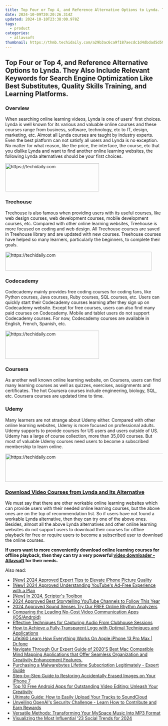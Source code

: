 ```yaml
---
title: Top Four or Top 4, and Reference Alternative Options to Lynda. They Also Include Relevant Keywords for Search Engine Optimization Like Best Substitutes, Quality Skills Training, and Learning Platforms.
date: 2024-10-09T20:20:26.314Z
updated: 2024-10-10T23:38:00.978Z
tags:
  - product
categories:
  - allavsoft
thumbnail: https://thmb.techidaily.com/a29b3ac6ca9f187aecdc1d4dbdad5d59450793de0cab9f35e7f80c9b2a8a933d.png
---
```


## Top Four or Top 4, and Reference Alternative Options to Lynda. They Also Include Relevant Keywords for Search Engine Optimization Like Best Substitutes, Quality Skills Training, and Learning Platforms.

### Overview

When searching online learning videos, Lynda is one of users' first choices. Lynda is well known for its various and valuable online courses and these courses range from business, software, technology, etc to IT, design, marketing, etc. Almost all Lynda courses are taught by industry experts. Even the best platform can not satisfy all users and Lynda is no exception. No matter for what reason, like the price, the interface, the course, etc that you dislike Lynda and want to find another online learning websites, the following Lynda alternatives should be your first choices.

<!-- affiliate ads begin -->
<a href="https://aligracehair.sjv.io/c/5597632/1902289/19272" target="_top" id="1902289">
  <img src="//a.impactradius-go.com/display-ad/19272-1902289" border="0" alt="https://techidaily.com" width="300" height="90"/>
</a>
<img height="0" width="0" src="https://aligracehair.sjv.io/i/5597632/1902289/19272" style="position:absolute;visibility:hidden;" border="0" />
<!-- affiliate ads end -->

### Treehouse

Treehouse is also famous when providing users with its useful courses, like web design courses, web development courses, mobile development courses, etc. Compared with other online learning websites, Treehouse is more focused on coding and web design. All Treehouse courses are saved in Treehouse library and are updated with new courses. Treehouse courses have helped so many learners, particularly the beginners, to complete their goals.

<!-- affiliate ads begin -->
<a href="https://25home.pxf.io/c/5597632/2148648/16836" target="_top" id="2148648">
  <img src="//a.impactradius-go.com/display-ad/16836-2148648" border="0" alt="https://techidaily.com" width="468" height="60"/>
</a>
<img height="0" width="0" src="https://25home.pxf.io/i/5597632/2148648/16836" style="position:absolute;visibility:hidden;" border="0" />
<!-- affiliate ads end -->

### Codecademy

Codecademy mainly provides free coding courses for coding fans, like Python courses, Java courses, Ruby courses, SQL courses, etc. Users can quickly start their Codecademy courses learning after they sign up on Codecademy website. Except for free courses, users can also find many paid courses on Codecademy. Mobile and tablet users do not support Codecademy courses. For now, Codecademy courses are available in English, French, Spanish, etc.

<!-- affiliate ads begin -->
<a href="https://aligracehair.sjv.io/c/5597632/2012401/19272" target="_top" id="2012401">
  <img src="//a.impactradius-go.com/display-ad/19272-2012401" border="0" alt="https://techidaily.com" width="300" height="90"/>
</a>
<img height="0" width="0" src="https://aligracehair.sjv.io/i/5597632/2012401/19272" style="position:absolute;visibility:hidden;" border="0" />
<!-- affiliate ads end -->

### Coursera

As another well known online learning website, on Coursera, users can find many learning courses as well as quizzes, exercises, assignments and certificates. The hot Coursera courses include engineering, biology, SQL, etc. Coursera courses are updated time to time.

### Udemy

Many learners are not strange about Udemy either. Compared with other online learning websites, Udemy is more focused on professional adults. Udemy supports to provide courses for US users and users outside of US. Udemy has a large of course collection, more than 35,000 courses. But most of valuable Udemy courses need users to become a subscribed membership to learn online.

<!-- affiliate ads begin -->
<a href="https://appsumo.8odi.net/c/5597632/2049379/7443" target="_top" id="2049379">
  <img src="//a.impactradius-go.com/display-ad/7443-2049379" border="0" alt="https://techidaily.com" width="728" height="90"/>
</a>
<img height="0" width="0" src="https://appsumo.8odi.net/i/5597632/2049379/7443" style="position:absolute;visibility:hidden;" border="0" />
<!-- affiliate ads end -->

### [Download Video Courses from Lynda and Its Alternative](https://tools.techidaily.com/allavsoft/products/)

We must say that there are other workable online learning websites which can provide users with their needed online learning courses, but the above ones are on the top of recommendation list. So if users have not found a workable Lynda alternative, then they can try one of the above ones. Besides, almost all the above Lynda alternatives and other online learning websites do not support users to download their courses for offline playback for free or require users to become a subscribed user to download the online courses.

**If users want to more conveniently download online learning courses for offline playback, then they can try a very powerful [video downloader - Allavsoft](https://tools.techidaily.com/allavsoft/products/) for their needs.**

<ins class="adsbygoogle"
     style="display:block"
     data-ad-format="autorelaxed"
     data-ad-client="ca-pub-7571918770474297"
     data-ad-slot="1223367746"></ins>

<ins class="adsbygoogle"
     style="display:block"
     data-ad-client="ca-pub-7571918770474297"
     data-ad-slot="8358498916"
     data-ad-format="auto"
     data-full-width-responsive="true"></ins>

<span class="atpl-alsoreadstyle">Also read:</span>
<div><ul>
<li><a href="https://vp-tips.techidaily.com/new-2024-approved-expert-tips-to-elevate-iphone-picture-quality/"><u>[New] 2024 Approved Expert Tips to Elevate iPhone Picture Quality</u></a></li>
<li><a href="https://youtube-web.techidaily.com/024-approved-understanding-youtubes-ad-free-experience-with-a-plan/"><u>[New] 2024 Approved Understanding YouTube's Ad-Free Experience with a Plan</u></a></li>
<li><a href="https://remote-screen-capture.techidaily.com/new-in-2024-scripters-toolbox/"><u>[New] In 2024, Scripter's Toolbox</u></a></li>
<li><a href="https://fox-direct.techidaily.com/2024-approved-best-storytelling-youtube-channels-to-follow-this-year/"><u>2024 Approved Best Storytelling YouTube Channels to Follow This Year</u></a></li>
<li><a href="https://fox-http.techidaily.com/2024-approved-sound-senses-try-our-free-online-rhythm-analyzers/"><u>2024 Approved Sound Senses Try Our FREE Online Rhythm Analyzers</u></a></li>
<li><a href="https://desktop-recording.techidaily.com/comparing-the-leading-no-cost-video-communication-apps-iosandroid/"><u>Comparing the Leading No-Cost Video Communication Apps (iOS/Android)</u></a></li>
<li><a href="https://fox-where.techidaily.com/effective-techniques-for-capturing-audio-from-clubhouse-sessions/"><u>Effective Techniques for Capturing Audio From Clubhouse Sessions</u></a></li>
<li><a href="https://fox-where.techidaily.com/how-to-achieve-a-fully-transparent-logo-with-optimal-techniques-and-applications/"><u>How to Achieve a Fully-Transparent Logo with Optimal Techniques and Applications</u></a></li>
<li><a href="https://fake-location.techidaily.com/life360-learn-how-everything-works-on-apple-iphone-13-pro-max-drfone-by-drfone-virtual-ios/"><u>Life360 Learn How Everything Works On Apple iPhone 13 Pro Max | Dr.fone</u></a></li>
<li><a href="https://fox-where.techidaily.com/navigate-through-our-expert-guide-of-2020s-best-mac-compatible-mind-mapping-applications-that-offer-seamless-organization-and-creativity-enhancement-feature4/"><u>Navigate Through Our Expert Guide of 2020'S Best Mac Compatible Mind Mapping Applications that Offer Seamless Organization and Creativity Enhancement Features.</u></a></li>
<li><a href="https://fox-where.techidaily.com/purchasing-a-malwarebytes-lifetime-subscription-legitimately-expert-guide/"><u>Purchasing a Malwarebytes Lifetime Subscription Legitimately - Expert Guide</u></a></li>
<li><a href="https://fox-where.techidaily.com/step-by-step-guide-to-restoring-accidentally-erased-images-on-your-iphone-7/"><u>Step-by-Step Guide to Restoring Accidentally Erased Images on Your iPhone 7</u></a></li>
<li><a href="https://fox-where.techidaily.com/top-10-free-android-apps-for-outstanding-video-editing-unleash-your-creativity/"><u>Top 10 Free Android Apps for Outstanding Video Editing: Unleash Your Creativity</u></a></li>
<li><a href="https://fox-where.techidaily.com/ultimate-guide-how-to-easily-upload-your-tracks-to-soundcloud/"><u>Ultimate Guide: How to Easily Upload Your Tracks to SoundCloud</u></a></li>
<li><a href="https://tech-hub.techidaily.com/unveiling-openais-security-challenge-learn-how-to-contribute-and-earn-rewards/"><u>Unveiling OpenAI's Security Challenge - Learn How to Contribute and Earn Rewards</u></a></li>
<li><a href="https://fox-where.techidaily.com/versatile-methods-transforming-your-myspace-music-into-mp3-format/"><u>Versatile Methods: Transforming Your MySpace Music Into MP3 Format</u></a></li>
<li><a href="https://facebook-record-videos.techidaily.com/visualizing-the-most-influential-23-social-trends-for-2024/"><u>Visualizing the Most Influential '23 Social Trends for 2024</u></a></li>
</ul></div>

